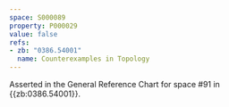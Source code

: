 ```yaml
---
space: S000089
property: P000029
value: false
refs:
- zb: "0386.54001"
  name: Counterexamples in Topology
---
```


Asserted in the General Reference Chart for space #91 in
{{zb:0386.54001}}.
